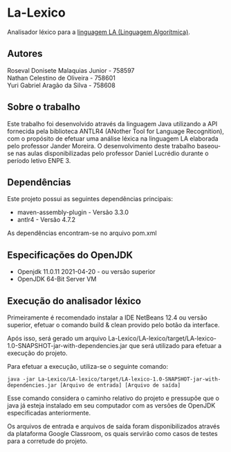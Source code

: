 # La-Lexico
Analisador léxico para a [linguagem LA (Linguagem Algorítmica)](https://docs.google.com/document/d/1ZuFtrLSeC-Fkh24oacKs5KBibHp_27CrFnQISZwHR2c/edit).

## Autores

Roseval Donisete Malaquias Junior - 758597</br>
Nathan Celestino de Oliveira - 758601</br>
Yuri Gabriel Aragão da Silva - 758608

## Sobre o trabalho

Este trabalho foi desenvolvido através da linguagem Java utilizando a API fornecida pela biblioteca ANTLR4 (ANother Tool for Language Recognition),
com o propósito de efetuar uma análise léxica na linguagem LA elaborada pelo professor Jander Moreira. O desenvolvimento deste trabalho
baseou-se nas aulas disponibilizadas pelo professor Daniel Lucrédio durante o período letivo ENPE 3.

## Dependências

Este projeto possui as seguintes dependências principais:

- maven-assembly-plugin - Versão 3.3.0
- antlr4 - Versão 4.7.2

As dependências encontram-se no arquivo pom.xml 

## Especificações do OpenJDK

* Openjdk 11.0.11 2021-04-20 - ou versão superior
* OpenJDK 64-Bit Server VM

## Execução do analisador léxico

Primeiramente é recomendado instalar a IDE NetBeans 12.4 ou versão superior, efetuar o comando build & clean provido pelo botão da interface.

Após isso, será gerado um arquivo La-Lexico/LA-lexico/target/LA-lexico-1.0-SNAPSHOT-jar-with-dependencies.jar
que será utilizado para efetuar a execução do projeto.

Para efetuar a execução, utiliza-se o seguinte comando:

```
java -jar La-Lexico/LA-lexico/target/LA-lexico-1.0-SNAPSHOT-jar-with-dependencies.jar [Arquivo de entrada] [Arquivo de saída]
```

Esse comando considera o caminho relativo do projeto e pressupõe que o java já esteja instalado em seu computador com as
versões de OpenJDK especificadas anteriormente.

Os arquivos de entrada e arquivos de saída foram disponibilizados através da plataforma Google Classroom, os quais
servirão como casos de testes para a corretude do projeto.

